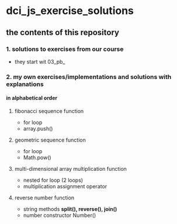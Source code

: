 # dci_js_exercise_solutions

## the contents of this repository

### 1. solutions to exercises from our course 

- they start wit 03_pb_ 

### 2. my own exercises/implementations and solutions with explanations 

#### in alphabetical order 

1. fibonacci sequence function
   - for loop
   - array.push()

2. geometric sequence function 
   - for loop 
   - Math.pow()

3. multi-dimensional array multiplication function
   - nested for loop (2 loops)
   - multiplication assignment operator

4. reverse number function
   - string methods
     **split(), reverse(), join()**
   - number constructor
     Number()     
 
